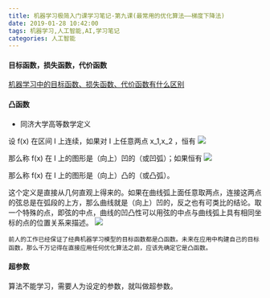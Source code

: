 ```yaml
---
title: 机器学习极简入门课学习笔记-第九课(最常用的优化算法——梯度下降法)
date: 2019-01-28 10:42:00
tags: 机器学习,人工智能,AI,学习笔记
categories: 人工智能
---
```



#### 目标函数，损失函数，代价函数

[机器学习中的目标函数、损失函数、代价函数有什么区别](https://www.zhihu.com/question/52398145)


#### 凸函数

- 同济大学高等数学定义

设 f(x) 在区间 I 上连续，如果对 I 上任意两点 x_1,x_2 ，恒有
![](https://ws4.sinaimg.cn/large/006tNc79ly1fzm5cg0apyj30go01nq33.jpg)

那么称 f(x) 在 I 上的图形是（向上）凹的（或凹弧）；如果恒有
![](https://ws2.sinaimg.cn/large/006tNc79ly1fzm5dm8d45j30go01nq33.jpg)

那么称 f(x) 在 I 上的图形是（向上）凸的（或凸弧）。

这个定义是直接从几何直观上得来的。如果在曲线弧上面任意取两点，连接这两点的弦总是在弧段的上方，那么曲线就是（向上）凹的，反之也有可类比的结论。取一个特殊的点，即弦的中点，曲线的凹凸性可以用弦的中点与曲线弧上具有相同坐标的点的位置关系来描述。
![](https://ws1.sinaimg.cn/large/006tNc79ly1fzm5epe4q9j30d705s3z3.jpg)


```comment
前人的工作已经保证了经典机器学习模型的目标函数都是凸函数。未来在应用中构建自己的目标函数，那么千万记得在直接应用任何优化算法之前，应该先确定它是凸函数。
```

#### 超参数
算法不能学习，需要人为设定的参数，就叫做超参数。
